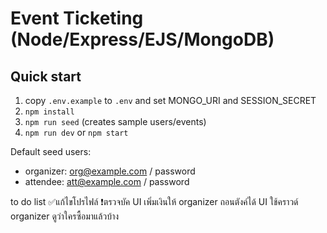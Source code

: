 # Event Ticketing (Node/Express/EJS/MongoDB)

## Quick start
1. copy `.env.example` to `.env` and set MONGO_URI and SESSION_SECRET
2. `npm install`
3. `npm run seed` (creates sample users/events)
4. `npm run dev` or `npm start`

Default seed users:
- organizer: org@example.com / password
- attendee: att@example.com / password

to do list 
✅แก้ไขโปรไฟล์ ❗ตรวจบัค UI
เพิ่มเงินให้ organizer
ถอนตังค์ได้ UI
ใช้คราวด์
organizer ดูว่าใครซื้อมาแล้วบ้าง

